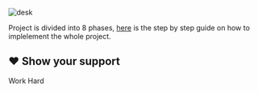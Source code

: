 ![desk](https://user-images.githubusercontent.com/58173938/205531725-4ae25a68-182b-4715-8636-d78e45fd83b5.png)

Project is divided into 8 phases, [here]((https://github.com/Krishnamohan-Yerrabilli/Deploying_Java_Responsive_Website_on_Kubernetes_Cluster_Using_Jenkins_CI-CD_Pipeline)) is the step by step guide on how to implelement the whole project.

## ❤ Show your support

Work Hard 
